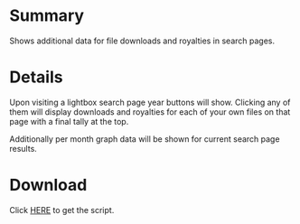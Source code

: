 # Summary #

Shows additional data for file downloads and royalties in  search pages.


# Details #

Upon visiting a lightbox search page year buttons will show. Clicking any of them will display downloads and royalties for each of your own files on that page with a final tally at the top.

Additionally per month graph data will be shown for current search page results.

# Download #

Click [HERE](http://code.google.com/p/istock-greasemonkey-tools/downloads/detail?name=IS_search_showMyData.user.js) to get the script.